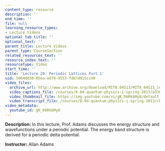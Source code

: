 ```yaml
---
content_type: resource
description: ''
end_time: ''
file: null
learning_resource_types:
- Lecture Videos
optional_tab_title: ''
optional_text: ''
parent_title: Lecture Videos
parent_type: CourseSection
related_resources_text: ''
resource_index_text: ''
resourcetype: Video
start_time: ''
title: 'Lecture 20: Periodic Lattices Part 1'
uid: 50640838-85ea-e670-9553-fd67d015cc49
video_files:
  archive_url: http://www.archive.org/download/MIT8.04S13/MIT8_04S13_lec20_300k.mp4
  video_captions_file: /courses/8-04-quantum-physics-i-spring-2013/a336de2d99395570a726baf74660b421_gK_D6RkbMy8.vtt
  video_thumbnail_file: https://img.youtube.com/vi/gK_D6RkbMy8/default.jpg
  video_transcript_file: /courses/8-04-quantum-physics-i-spring-2013/cb66d80c975f1dcd251379668935d758_gK_D6RkbMy8.pdf
video_metadata:
  youtube_id: gK_D6RkbMy8
---
```


**Description:** In this lecture, Prof. Adams discusses the energy structure and wavefunctions under a periodic potential. The energy band structure is derived for a periodic delta potential.

**Instructor:** Allan Adams